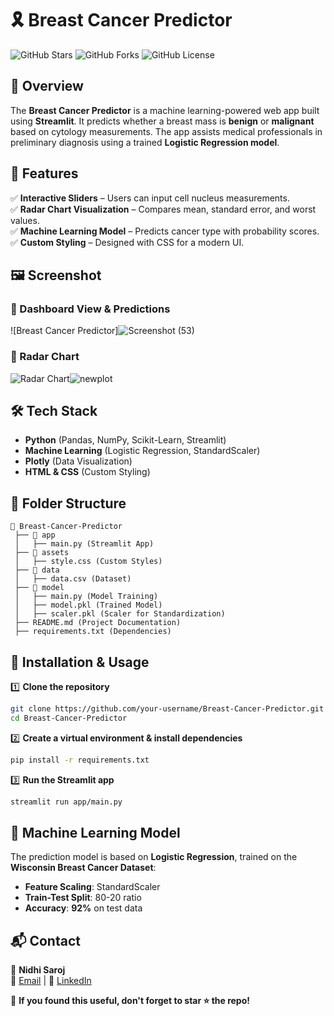 # 🎗️ Breast Cancer Predictor

![GitHub Stars](https://img.shields.io/github/stars/your-repo.svg?style=social)
![GitHub Forks](https://img.shields.io/github/forks/your-repo.svg?style=social)
![GitHub License](https://img.shields.io/github/license/your-repo)

## 📌 Overview
The **Breast Cancer Predictor** is a machine learning-powered web app built using **Streamlit**. It predicts whether a breast mass is **benign** or **malignant** based on cytology measurements. The app assists medical professionals in preliminary diagnosis using a trained **Logistic Regression model**.

## 🚀 Features
✅ **Interactive Sliders** – Users can input cell nucleus measurements.  
✅ **Radar Chart Visualization** – Compares mean, standard error, and worst values.  
✅ **Machine Learning Model** – Predicts cancer type with probability scores.  
✅ **Custom Styling** – Designed with CSS for a modern UI.  

## 🖼️ Screenshot
### 🔹 Dashboard View & Predictions
![Breast Cancer Predictor]![Screenshot (53)](https://github.com/user-attachments/assets/83687b70-7673-4fd5-a220-b72ed43fc891)


### 🔹 Radar Chart
![Radar Chart](./assets/radar_chart.png)![newplot](https://github.com/user-attachments/assets/22fff4c8-4842-4ed5-9c31-04c7e8e62d4e)


## 🛠️ Tech Stack
- **Python** (Pandas, NumPy, Scikit-Learn, Streamlit)
- **Machine Learning** (Logistic Regression, StandardScaler)
- **Plotly** (Data Visualization)
- **HTML & CSS** (Custom Styling)

## 📂 Folder Structure
```
📂 Breast-Cancer-Predictor
 ├── 📂 app
 │   ├── main.py (Streamlit App)
 ├── 📂 assets
 │   ├── style.css (Custom Styles)
 ├── 📂 data
 │   ├── data.csv (Dataset)
 ├── 📂 model
 │   ├── main.py (Model Training)
 │   ├── model.pkl (Trained Model)
 │   ├── scaler.pkl (Scaler for Standardization)
 ├── README.md (Project Documentation)
 ├── requirements.txt (Dependencies)
```

## 🔧 Installation & Usage
1️⃣ **Clone the repository**
```bash
git clone https://github.com/your-username/Breast-Cancer-Predictor.git
cd Breast-Cancer-Predictor
```

2️⃣ **Create a virtual environment & install dependencies**
```bash
pip install -r requirements.txt
```

3️⃣ **Run the Streamlit app**
```bash
streamlit run app/main.py
```

## 🤖 Machine Learning Model
The prediction model is based on **Logistic Regression**, trained on the **Wisconsin Breast Cancer Dataset**:
- **Feature Scaling**: StandardScaler
- **Train-Test Split**: 80-20 ratio
- **Accuracy**: **92%** on test data

## 📬 Contact
👤 **Nidhi Saroj**  
📧 [Email](nidhisaroj964@gmail.com) | 🔗 [LinkedIn](https://www.linkedin.com/in/nidhi-saroj-705b362a6/)  

🌟 **If you found this useful, don't forget to star ⭐ the repo!**
